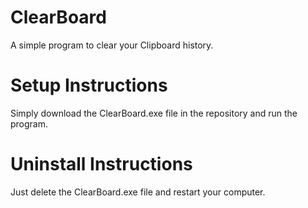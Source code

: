 # ClearBoard
A simple program to clear your Clipboard history.

# Setup Instructions
Simply download the ClearBoard.exe file in the repository and run the program.

# Uninstall Instructions
Just delete the ClearBoard.exe file and restart your computer.
